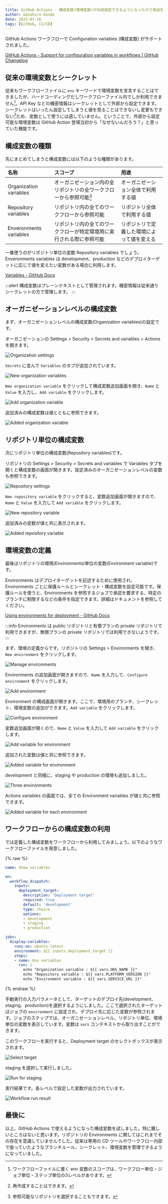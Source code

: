 ```yaml
---
title: GitHub Actions - 構成変数(環境変数)が外部設定できるようになったので用途を整理する
author: masahiro-kondo
date: 2023-01-16
tags: [GitHub, CI/CD]
---
```


GitHub Actions ワークフローで Configuration variables (構成変数) がサポートされました。

[GitHub Actions - Support for configuration variables in workflows | GitHub Changelog](https://github.blog/changelog/2023-01-10-github-actions-support-for-configuration-variables-in-workflows/)

## 従来の環境変数とシークレット
従来もワークフローファイルに `env` キーワードで環境変数を宣言することはできましたが、ハードコーディングだしワークフローファイル内でしか利用できません[^1]。API Key などの機密情報はシークレットとして外部から設定できます。シークレットはいったん設定してしまうと値を見ることはできないし変更もできない[^2]ため、変数として使うには適していません。ということで、外部から設定可能な環境変数は GitHub Action 登場当初から「なぜないんだろう？」と思っていた機能です。

[^1]: ワークフローファイルに書く env 変数のスコープは、ワークフロー単位・ジョブ単位・ステップ単位の3レベルがあります。
[^2]: 再作成することはできます。

## 構成変数の種類
先にまとめてしまうと構成変数には以下のような種類があります。

|名称|スコープ|用途|
|:--|:--|:--|
| Organization variables | オーガニゼーション内の全リポジトリの全ワークフローから参照可能[^3] | オーガニゼーション全体で利用する値 |
| Repository variables   | リポジトリ内の全てのワークフローから参照可能 | リポジトリ全体で利用する値 |
| Enveronments variables | リポジトリ内の全てのワークフローが特定環境用に実行される際に参照可能 | リポジトリで定義した環境によって値を変える |

[^3]: 参照可能なリポジトリを選択することもできます。

一番使うのがリポジトリ単位の変数 Repository variables でしょう。Enveronments variables は development、production などのデプロイターゲットに応じて値を変えたい変数がある場合に利用します。

[Variables - GitHub Docs](https://docs.github.com/en/actions/learn-github-actions/variables#defining-configuration-variables-for-multiple-workflows)

:::alert
構成変数はプレーンテキストとして管理されます。機密情報は従来通りシークレットの方で管理します。
:::

## オーガニゼーションレベルの構成変数
まず、オーガニゼーションレベルの構成変数(Organization variables)の設定です。

オーガニゼーションの Settings > Security > Secrets and variables > Actions を開きます。

![Organization settings](https://i.gyazo.com/bcac80e78457e9768ac82f7b6609918d.png)

`Secrets` に並んで `Variables` のタブが追加されています。

![New organization variables](https://i.gyazo.com/6f78de3c663675d06acc8559048107ea.png)

`New organization variable` をクリックして構成変数追加画面を開き、`Name` と `Value` を入力し、`Add variable` をクリックします。

![Add organization variable](https://i.gyazo.com/b47ab7e9e76b9176b90dd102700735e6.png)

追加済みの構成変数は値とともに参照できます。

![Added organization variable](https://i.gyazo.com/ccf4c0599a06f142da779a6ad3292dc1.png)

## リポジトリ単位の構成変数
次にリポジトリ単位の構成変数(Repository variables)です。

リポジトリの Settings > Security > Secrets and variables で Variables タブを開くと構成変数の画面が開きます。設定済みのオーガニゼーションレベルの変数も参照できます。

![Repository settings](https://i.gyazo.com/a60231c1834254651bb61f8ef9fdbf5c.png)

`New repository variable` をクリックすると、変数追加画面が開きますので、`Name` と `Value` を入力して `Add variable` をクリックします。

![New repository variable](https://i.gyazo.com/41539c9d8d050bd2d84d189548a8d034.png)

追加済みの変数が値と共に表示されます。

![Added repository variable](https://i.gyazo.com/493b42ceba0a1644751930468a519200.png)

## 環境変数の定義
最後はリポジトリの環境(Environments)単位の変数(Environment variable)です。

Environments はデプロイターゲットを記述するために使用され、Environments ごとに保護ルールとシークレット・構成変数を設定可能です。保護ルールを使うと、Environments を参照するジョブで承認を要求する、特定のブランチに制限するなどの条件を指定できます。詳細はドキュメントを参照してください。

[Using environments for deployment - GitHub Docs](https://docs.github.com/en/actions/deployment/targeting-different-environments/using-environments-for-deployment)

:::info
Environments は public リポジトリと有償プランの private リポジトリで利用できますが、無償プランの private リポジトリでは利用できないようです。
:::

まず、環境の定義からです。リポジトリの Settings > Environments を開き、`New environment` をクリックします。

![Manage environments](https://i.gyazo.com/aa4a48a4d387043f6365421322ade58f.png)

Environments の追加画面が開きますので、`Name` を入力して、`Configure environment` をクリックします。

![Add environment](https://i.gyazo.com/46e45543f06dbce821ab4a9c7f58b258.png)

Environment の構成画面が開きます。ここで、環境用のブランチ、シークレット、環境変数の追加ができます。`Add variable` をクリックします。

![Configure environment](https://i.gyazo.com/ddb4fbc2a233bb5efc0e9403e8637b53.png)

変数追加画面が開くので、`Name` と `Value` を入力して `Add variable` をクリックします。

![Add variable for environment](https://i.gyazo.com/e3c6dce73065c24152ca8b3a74edfc0d.png)

追加された変数は値と共に参照できます。

![Added variable for environment](https://i.gyazo.com/f4e9beac6a0e9f2c45ba97fc67196a9b.png)

development と同様に、staging や production の環境も追加しました。

![Three environments](https://i.gyazo.com/bcca6b6584ce1432b41bca8a17b417d7.png)

Actions variables の画面では、全ての Environment variables が値と共に参照できます。

![Added variable for each environment](https://i.gyazo.com/2c07729424e1646b84fc7bff6c42ec3e.png)

## ワークフローからの構成変数の利用
では定義した構成変数をワークフローから利用してみましょう。以下のようなワークフローファイルを用意しました。

{% raw %}
```yaml
name: Show variables

on:
  workflow_dispatch:
    inputs:
      deployment_target:
        description: 'Deployment target'
        required: true
        default: 'development'
        type: choice
        options:
        - development
        - staging
        - production

jobs:
  display-variables:
    runs-on: ubuntu-latest
    environment: ${{ inputs.deployment_target }}
    steps:
    - name: Use variables
      run: |
        echo "Organization variable : ${{ vars.ORG_NAME }}"
        echo "Repository variable : ${{ vars.PLATFORM_VERSION }}"
        echo "Environment variable : ${{ vars.SERVICE_URL }}"
```
{% endraw %}

手動実行の入力パラメータとして、ターゲットのデプロイ先(development、staging、production)を選択するようにしました。ここで選択されたターゲットはジョブの `environment` に設定され、デプロイ先に応じた変数が参照されます。ジョブのステップでは、オーガニゼーションレベル、リポジトリ単位、環境単位の変数を表示しています。変数は `vars` コンテキストから取り出すことができます。

このワークフローを実行すると、Deployment target のセレクトボックスが表示されます。

![Select target](https://i.gyazo.com/de189a853f4070a0e64510bea2020241.png)

staging を選択して実行しました。

![Run for staging](https://i.gyazo.com/74a816d881406ce6ad157285b7036d4a.png)

実行結果です。各レベルで設定した変数が出力されています。

![Workflow run result](https://i.gyazo.com/48a8c781e8dc6d592fbc69f95d4aac43.png)

## 最後に
以上、GitHub Actions で使えるようになった構成変数を試しました。特に難しいところはないと思います。リポジトリの Environments に関してはこれまでその存在を意識していませんでした。従来は専用の CD ツールやワークフロー内部で扱っていたようなブランチルール、シークレット、環境変数を管理できるようになっていました。
